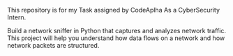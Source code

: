 This repository is for my Task assigned by CodeAplha As a CyberSecurity Intern.

Build a network sniffer in Python that captures and analyzes network traffic. This project will help you understand how data flows on a network and how network packets are structured.
